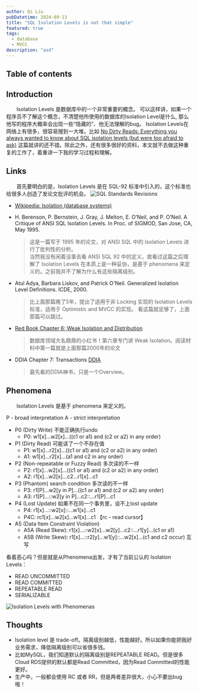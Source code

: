 ```yaml
---
author: Qi Liu
pubDatetime: 2024-09-13
title: "SQL Isolation Levels is not that simple"
featured: true
tags:
  - database
  - MVCC
description: "asd"
---
```


## Table of contents

## Introduction

&emsp;&emsp;Isolation Levels 是数据库中的一个非常重要的概念。
可以这样讲，如果一个程序员不了解这个概念，不清楚他所使用的数据库的Isolation Level是什么,
那么他写的程序大概率会出现一些“隐藏的”、他无法理解的bug。
Isolation Levels在网络上有很多，很容易搜到一大堆。比如
[No Dirty Reads: Everything you always wanted to know about SQL isolation levels (but were too afraid to ask)](https://www.cockroachlabs.com/blog/sql-isolation-levels-explained/)
这篇就讲的还不错。除此之外，还有很多很好的资料，本文就不去做这种重复的工作了，着重讲一下我的学习过程和理解。

## Links

&emsp;&emsp;首先要明白的是，Isolation Levels 是在 SQL-92 标准中引入的，这个标准也给很多人创造了发论文批评的机会。
![SQL Standards Revisions](@assets/images/database/sql_standards_revisions.png)

- [Wikipedia: Isolation (database systems)](<https://en.wikipedia.org/wiki/Isolation_(database_systems)>)

- H. Berenson, P. Bernstein, J. Gray, J. Melton, E. O’Neil, and P. O’Neil. A Critique of ANSI SQL Isolation Levels. In Proc. of SIGMOD, San Jose, CA, May 1995.
  > 这是一篇写于 1995 年的论文，对 ANSI SQL 中的 Isolation Levels 进行了批判性的分析。  
  > 当然我没有闲着没事去看 ANSI SQL 92 中的定义，故看过这篇之后理解了 Isolation Levels 在本质上是一种妥协，是基于 phenomena 来定义的。之前我并不了解为什么有这些隔离级别。
- Atul Adya, Barbara Liskov, and Patrick O'Neil. Generalized Isolation Level Definitions. ICDE, 2000.

  > 比上面那篇晚了5年，提出了适用于非 Locking 实现的 Isolation Levels 标准，适用于 Optimistic and MVCC 的实现。
  > 看这篇就足够了，上面那篇可以跳过。

- [Red Book Chapter 6: Weak Isolation and Distribution](http://www.redbook.io/ch6-isolation.html)

  > 数据库领域大名鼎鼎的小红书！第六章专门讲 Weak Isolation。阅读材料中第一篇就是上面那篇2000年的论文

- DDIA Chapter 7: Transactions [DDIA](Readings/2021/DDIA.md)
  > 最先看的DDIA神书，只是一个Overview。

## Phenomena

&emsp;&emsp;Isolation Levels 是基于 phenomena 来定义的。

P - broad interpretation
A - strict interpretation

- P0 (Dirty Write) 不能正确执行undo
  - P0: w1[x]...w2[x]...((c1 or a1) and (c2 or a2) in any order)
- P1 (Dirty Read) 可能读了一个不存在值
  - P1: w1[x]...r2[x]...((c1 or a1) and (c2 or a2) in any order)
  - A1: w1[x]...r2[x]...(a1 and c2 in any order)
- P2 (Non-repeatable or Fuzzy Read) 多次读的不一样
  - P2: r1[x]...w2[x]...((c1 or a1) and (c2 or a2) in any order)
  - A2: r1[x]...w2[x]...c2...r1[x]...c1
- P3 (Phantom) search condition 多次读的不一样
  - P3: r1[P]...w2[y in P]...((c1 or a1) and (c2 or a2) any order)
  - A3: r1[P]...::w2[y in P]...c2::...r1[P]...c1
- P4 (Lost Update) 如果不在同一个事务里，谈不上lost update
  - P4: r1[x]...::w2[x]::...w1[x]...c1
  - P4C: rc1[x]...w2[x]...w1[x]...c1 【rc - read cursor】
- A5 (Data Item Constraint Violation)
  - A5A (Read Skew): r1[x]...::w2[x]...w2[y]...c2::...r1[y]...(c1 or a1)
  - A5B (Write Skew): r1[x]...::r2[y]...w1[y]::...w2[x]...(c1 and c2 occur) 互写

看着恶心吗？但是就是从Phenomena出发，才有了当前公认的 Isolation Levels：

- READ UNCOMMITTED
- READ COMMITTED
- REPEATABLE READ
- SERIALIZABLE

![Isolation Levels with Phenomenas](@assets/images/database/isolation_level_and_phenomena.png)

## Thoughts

- Isolation level 是 trade-off。隔离级别越低，性能越好。所以如果你能把我好业务需求，降低隔离级别可以省很多钱。
- 比如MySQL，我们知道默认的隔离级别是REPEATABLE READ。但是很多Cloud RDS提供的默认都是Read Committed，因为Read Committed的性能更好。
- 生产中，一般都会使用 RC 或者 RR，但是两者差异很大，小心不要出bug哦！
